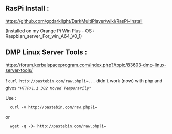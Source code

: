 
## RasPi Install :

https://github.com/godarklight/DarkMultiPlayer/wiki/RasPi-Install

(Installed on my Orange Pi Win Plus - OS : Raspbian_server_For_win_A64_V0_1)



## DMP Linux Server Tools :

https://forum.kerbalspaceprogram.com/index.php?/topic/83603-dmp-linux-server-tools/

 
:heavy_exclamation_mark: `curl http://pastebin.com/raw.php?i=...` didn't work (now) with php and gives *`"HTTP/1.1 302 Moved Temporarily"`*

Use :
```
  curl -v http://pastebin.com/raw.php?i=
```
  or
```
  wget -q -O- http://pastebin.com/raw.php?i=
```
